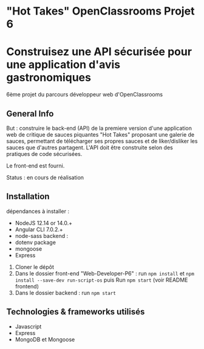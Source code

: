 # "Hot Takes" OpenClassrooms Projet 6
# Construisez une API sécurisée pour une application d'avis gastronomiques
6ème projet du parcours développeur web d'OpenClassrooms

## General Info
But : construire le back-end (API) de la premiere version d'une application web de critique de sauces piquantes "Hot Takes" proposant une galerie de sauces, permettant de télécharger ses propres sauces et de liker/disliker les sauces que d'autres partagent.
L'API doit être construite selon des pratiques de code sécurisées.

Le front-end est fourni.

Status : en cours de réalisation

## Installation
dépendances à installer : 
- NodeJS 12.14 or 14.0.+
- Angular CLI 7.0.2.+
- node-sass
backend :
- dotenv package
- mongoose
- Express

1. Cloner le dépôt
2. Dans le dossier front-end "Web-Developer-P6" : run `npm install` et `npm install --save-dev run-script-os` puis Run `npm start` (voir README frontend)
3. Dans le dossier backend : run `npm start`


## Technologies & frameworks utilisés
- Javascript
- Express
- MongoDB et Mongoose



